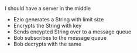 I should have a server in the middle

- Ezio generates a String with limit size
- Encrypts the String with key
- Sends encypted String over to a message queue
- Bob subscribes to the message queue
- Bob decrypts with the same